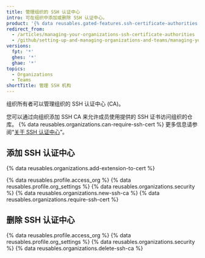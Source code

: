 ```yaml
---
title: 管理组织的 SSH 认证中心
intro: 可在组织中添加或删除 SSH 认证中心。
product: '{% data reusables.gated-features.ssh-certificate-authorities %}'
redirect_from:
  - /articles/managing-your-organizations-ssh-certificate-authorities
  - /github/setting-up-and-managing-organizations-and-teams/managing-your-organizations-ssh-certificate-authorities
versions:
  fpt: '*'
  ghes: '*'
  ghae: '*'
topics:
  - Organizations
  - Teams
shortTitle: 管理 SSH 机构
---
```


组织所有者可以管理组织的 SSH 认证中心 (CA)。

您可以通过向组织添加 SSH CA 来允许成员使用提供的 SSH 证书访问组织的仓库。 {% data reusables.organizations.can-require-ssh-cert %} 更多信息请参阅“[关于 SSH 认证中心](/articles/about-ssh-certificate-authorities)”。

## 添加 SSH 认证中心

{% data reusables.organizations.add-extension-to-cert %}

{% data reusables.profile.access_org %}
{% data reusables.profile.org_settings %}
{% data reusables.organizations.security %}
{% data reusables.organizations.new-ssh-ca %}
{% data reusables.organizations.require-ssh-cert %}

## 删除 SSH 认证中心

{% data reusables.profile.access_org %}
{% data reusables.profile.org_settings %}
{% data reusables.organizations.security %}
{% data reusables.organizations.delete-ssh-ca %}
